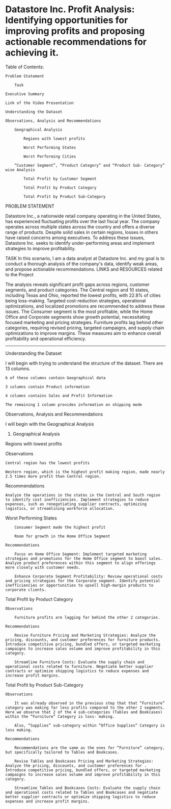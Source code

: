 # Datastore Inc. Profit Analysis: Identifying opportunities for improving profits and proposing actionable recommendations for achieving it.
Table of Contents:

    Problem Statement

        Task

    Executive Summary

    Link of the Video Presentation

    Understanding the Dataset

    Observations, Analysis and Recommendations

        Geographical Analysis

            Regions with lowest profits

            Worst Performing States

            Worst Performing Cities

        “Customer Segment”, “Product Category” and “Product Sub- Category” wise Analysis

            Total Profit by Customer Segment

            Total Profit by Product Category

            Total Profit by Product Sub-Category


PROBLEM STATEMENT

Datastore Inc., a nationwide retail company operating in the United States, has experienced fluctuating profits over the last fiscal year. The company operates across multiple states across the country and offers a diverse range of products. Despite solid sales in certain regions, losses in others have raised concerns among executives. To address these issues, Datastore Inc. seeks to identify under-performing areas and implement strategies to improve profitability.

TASK
In this scenario, I am a data analyst at Datastore Inc. and my goal is to conduct a thorough analysis of the company's data, identify weak areas, and propose actionable recommendations.
    LINKS and RESOURCES related to the Project 

The analysis reveals significant profit gaps across regions, customer segments, and product categories. The Central region and 10 states, including Texas and Ohio, reported the lowest profits, with 22.8% of cities being loss-making. Targeted cost-reduction strategies, operational optimizations, and localized promotions are recommended to address these issues. The Consumer segment is the most profitable, while the Home Office and Corporate segments show growth potential, necessitating focused marketing and pricing strategies. Furniture profits lag behind other categories, requiring revised pricing, targeted campaigns, and supply chain optimizations to improve margins. These measures aim to enhance overall profitability and operational efficiency.

---
Understanding the Dataset

I will begin with trying to understand the structure of the dataset. There are 13 columns.

    6 of these columns contain Geographical data

    3 columns contain Product information

    4 columns contains Sales and Profit Information

    The remaining 1 column provides information on shipping mode

Observations, Analysis and Recommendations

I will begin with the Geographical Analysis
1. Geographical Analysis

Regions with lowest profits

Observations

    Central region has the lowest profits

    Western region, which is the highest profit making region, made nearly 2.5 times more profit than Central region.

Recommendations

    Analyze the operations in the states in the Central and South region to identify cost inefficiencies. Implement strategies to reduce expenses, such as renegotiating supplier contracts, optimizing logistics, or streamlining workforce allocation.

Worst Performing States

        Consumer Segment made the highest profit

        Room for growth in the Home Office Segment

    Recommendations

        Focus on Home Office Segment: Implement targeted marketing strategies and promotions for the Home Office segment to boost sales. Analyze product preferences within this segment to align offerings more closely with customer needs.

        Enhance Corporate Segment Profitability: Review operational costs and pricing strategies for the Corporate segment. Identify potential inefficiencies or opportunities to upsell high-margin products to corporate clients.

Total Profit by Product Category

    Observations

        Furniture profits are lagging far behind the other 2 categories.

    Recommendations

        Revise Furniture Pricing and Marketing Strategies: Analyze the pricing, discounts, and customer preferences for furniture products. Introduce competitive pricing, bundled offers, or targeted marketing campaigns to increase sales volume and improve profitability in this category.

        Streamline Furniture Costs: Evaluate the supply chain and operational costs related to furniture. Negotiate better supplier contracts or optimize shipping logistics to reduce expenses and increase profit margins.

Total Profit by Product Sub-Category

    Observations

        It was already observed in the previous step that that “Furniture” category was making far less profits compared to the other 2 segments. Here we observe that 2 of the 4 sub-categories (Tables and Bookcases) within the “Furniture” Category is loss- making.

        Also, “Supplies” sub-category within “Office Supplies” Category is loss making.

    Recommendations

        Recommendations are the same as the ones for “Furniture” category, but specifically tailored to Tables and Bookcases.

        Revise Tables and Bookcases Pricing and Marketing Strategies: Analyze the pricing, discounts, and customer preferences for . Introduce competitive pricing, bundled offers, or targeted marketing campaigns to increase sales volume and improve profitability in this category.

        Streamline Tables and Bookcases Costs: Evaluate the supply chain and operational costs related to Tables and Bookcases and negotiate better supplier contracts or optimize shipping logistics to reduce expenses and increase profit margins.



    
